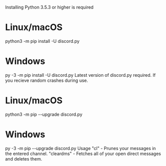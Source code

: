 Installing
Python 3.5.3 or higher is required

# Linux/macOS
python3 -m pip install -U discord.py

# Windows
py -3 -m pip install -U discord.py
Latest version of discord.py required. If you recieve random crashes during use.

 # Linux/macOS
 python3 -m pip --upgrade discord.py

 # Windows
 py -3 -m pip --upgrade discord.py
Usage
"cl" - Prunes your messages in the entered channel.
"cleardms" - Fetches all of your open direct messages and deletes them.
